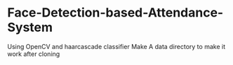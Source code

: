 # Face-Detection-based-Attendance-System
Using OpenCV and haarcascade classifier 
Make A data directory to make it work after cloning

